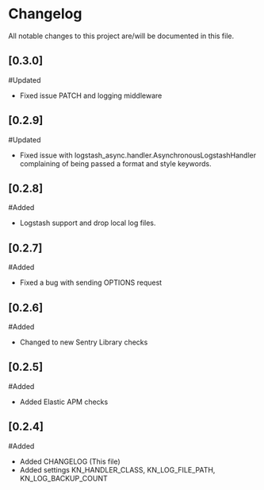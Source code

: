 # Changelog
All notable changes to this project are/will be documented in this file.

## [0.3.0]
#Updated
- Fixed issue PATCH and logging middleware

## [0.2.9]
#Updated
- Fixed issue with logstash_async.handler.AsynchronousLogstashHandler complaining of being passed a format and style keywords.
 
## [0.2.8]
#Added
- Logstash support and drop local log files. 

## [0.2.7]
#Added
- Fixed a bug with sending OPTIONS request

## [0.2.6]
#Added
- Changed to new Sentry Library checks   


## [0.2.5]
#Added
- Added Elastic APM checks   

## [0.2.4]
#Added
- Added CHANGELOG (This file)   
- Added settings KN_HANDLER_CLASS, KN_LOG_FILE_PATH, KN_LOG_BACKUP_COUNT


